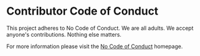 <!--
SPDX-FileCopyrightText: 2020 Pynguin Contributors

SPDX-License-Identifier: CC-BY-4.0
-->

# Contributor Code of Conduct

This project adheres to No Code of Conduct.  We are all adults.  We accept anyone's contributions.  Nothing else matters.

For more information please visit the [No Code of Conduct](https://nocodeofconduct.com) homepage.
